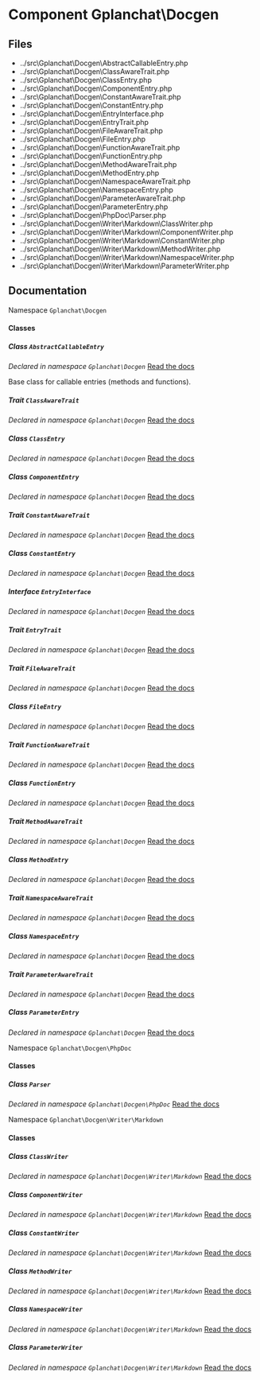 Component Gplanchat\Docgen
==========



## Files

* ../src\Gplanchat\Docgen\AbstractCallableEntry.php
* ../src\Gplanchat\Docgen\ClassAwareTrait.php
* ../src\Gplanchat\Docgen\ClassEntry.php
* ../src\Gplanchat\Docgen\ComponentEntry.php
* ../src\Gplanchat\Docgen\ConstantAwareTrait.php
* ../src\Gplanchat\Docgen\ConstantEntry.php
* ../src\Gplanchat\Docgen\EntryInterface.php
* ../src\Gplanchat\Docgen\EntryTrait.php
* ../src\Gplanchat\Docgen\FileAwareTrait.php
* ../src\Gplanchat\Docgen\FileEntry.php
* ../src\Gplanchat\Docgen\FunctionAwareTrait.php
* ../src\Gplanchat\Docgen\FunctionEntry.php
* ../src\Gplanchat\Docgen\MethodAwareTrait.php
* ../src\Gplanchat\Docgen\MethodEntry.php
* ../src\Gplanchat\Docgen\NamespaceAwareTrait.php
* ../src\Gplanchat\Docgen\NamespaceEntry.php
* ../src\Gplanchat\Docgen\ParameterAwareTrait.php
* ../src\Gplanchat\Docgen\ParameterEntry.php
* ../src\Gplanchat\Docgen\PhpDoc\Parser.php
* ../src\Gplanchat\Docgen\Writer\Markdown\ClassWriter.php
* ../src\Gplanchat\Docgen\Writer\Markdown\ComponentWriter.php
* ../src\Gplanchat\Docgen\Writer\Markdown\ConstantWriter.php
* ../src\Gplanchat\Docgen\Writer\Markdown\MethodWriter.php
* ../src\Gplanchat\Docgen\Writer\Markdown\NamespaceWriter.php
* ../src\Gplanchat\Docgen\Writer\Markdown\ParameterWriter.php


## Documentation

Namespace `Gplanchat\Docgen`



#### Classes

##### Class `AbstractCallableEntry`

_Declared in namespace `Gplanchat\Docgen`_ [Read the docs](Gplanchat-Docgen.md#class-abstractcallableentry)

 Base class for callable entries (methods and functions). 

##### Trait `ClassAwareTrait`

_Declared in namespace `Gplanchat\Docgen`_ [Read the docs](Gplanchat-Docgen.md#trait-classawaretrait)



##### Class `ClassEntry`

_Declared in namespace `Gplanchat\Docgen`_ [Read the docs](Gplanchat-Docgen.md#class-classentry)



##### Class `ComponentEntry`

_Declared in namespace `Gplanchat\Docgen`_ [Read the docs](Gplanchat-Docgen.md#class-componententry)



##### Trait `ConstantAwareTrait`

_Declared in namespace `Gplanchat\Docgen`_ [Read the docs](Gplanchat-Docgen.md#trait-constantawaretrait)



##### Class `ConstantEntry`

_Declared in namespace `Gplanchat\Docgen`_ [Read the docs](Gplanchat-Docgen.md#class-constantentry)



##### Interface `EntryInterface`

_Declared in namespace `Gplanchat\Docgen`_ [Read the docs](Gplanchat-Docgen.md#interface-entryinterface)



##### Trait `EntryTrait`

_Declared in namespace `Gplanchat\Docgen`_ [Read the docs](Gplanchat-Docgen.md#trait-entrytrait)



##### Trait `FileAwareTrait`

_Declared in namespace `Gplanchat\Docgen`_ [Read the docs](Gplanchat-Docgen.md#trait-fileawaretrait)



##### Class `FileEntry`

_Declared in namespace `Gplanchat\Docgen`_ [Read the docs](Gplanchat-Docgen.md#class-fileentry)



##### Trait `FunctionAwareTrait`

_Declared in namespace `Gplanchat\Docgen`_ [Read the docs](Gplanchat-Docgen.md#trait-functionawaretrait)



##### Class `FunctionEntry`

_Declared in namespace `Gplanchat\Docgen`_ [Read the docs](Gplanchat-Docgen.md#class-functionentry)



##### Trait `MethodAwareTrait`

_Declared in namespace `Gplanchat\Docgen`_ [Read the docs](Gplanchat-Docgen.md#trait-methodawaretrait)



##### Class `MethodEntry`

_Declared in namespace `Gplanchat\Docgen`_ [Read the docs](Gplanchat-Docgen.md#class-methodentry)



##### Trait `NamespaceAwareTrait`

_Declared in namespace `Gplanchat\Docgen`_ [Read the docs](Gplanchat-Docgen.md#trait-namespaceawaretrait)



##### Class `NamespaceEntry`

_Declared in namespace `Gplanchat\Docgen`_ [Read the docs](Gplanchat-Docgen.md#class-namespaceentry)



##### Trait `ParameterAwareTrait`

_Declared in namespace `Gplanchat\Docgen`_ [Read the docs](Gplanchat-Docgen.md#trait-parameterawaretrait)



##### Class `ParameterEntry`

_Declared in namespace `Gplanchat\Docgen`_ [Read the docs](Gplanchat-Docgen.md#class-parameterentry)



Namespace `Gplanchat\Docgen\PhpDoc`



#### Classes

##### Class `Parser`

_Declared in namespace `Gplanchat\Docgen\PhpDoc`_ [Read the docs](Gplanchat-Docgen-PhpDoc.md#class-parser)



Namespace `Gplanchat\Docgen\Writer\Markdown`



#### Classes

##### Class `ClassWriter`

_Declared in namespace `Gplanchat\Docgen\Writer\Markdown`_ [Read the docs](Gplanchat-Docgen-Writer-Markdown.md#class-classwriter)



##### Class `ComponentWriter`

_Declared in namespace `Gplanchat\Docgen\Writer\Markdown`_ [Read the docs](Gplanchat-Docgen-Writer-Markdown.md#class-componentwriter)



##### Class `ConstantWriter`

_Declared in namespace `Gplanchat\Docgen\Writer\Markdown`_ [Read the docs](Gplanchat-Docgen-Writer-Markdown.md#class-constantwriter)



##### Class `MethodWriter`

_Declared in namespace `Gplanchat\Docgen\Writer\Markdown`_ [Read the docs](Gplanchat-Docgen-Writer-Markdown.md#class-methodwriter)



##### Class `NamespaceWriter`

_Declared in namespace `Gplanchat\Docgen\Writer\Markdown`_ [Read the docs](Gplanchat-Docgen-Writer-Markdown.md#class-namespacewriter)



##### Class `ParameterWriter`

_Declared in namespace `Gplanchat\Docgen\Writer\Markdown`_ [Read the docs](Gplanchat-Docgen-Writer-Markdown.md#class-parameterwriter)





